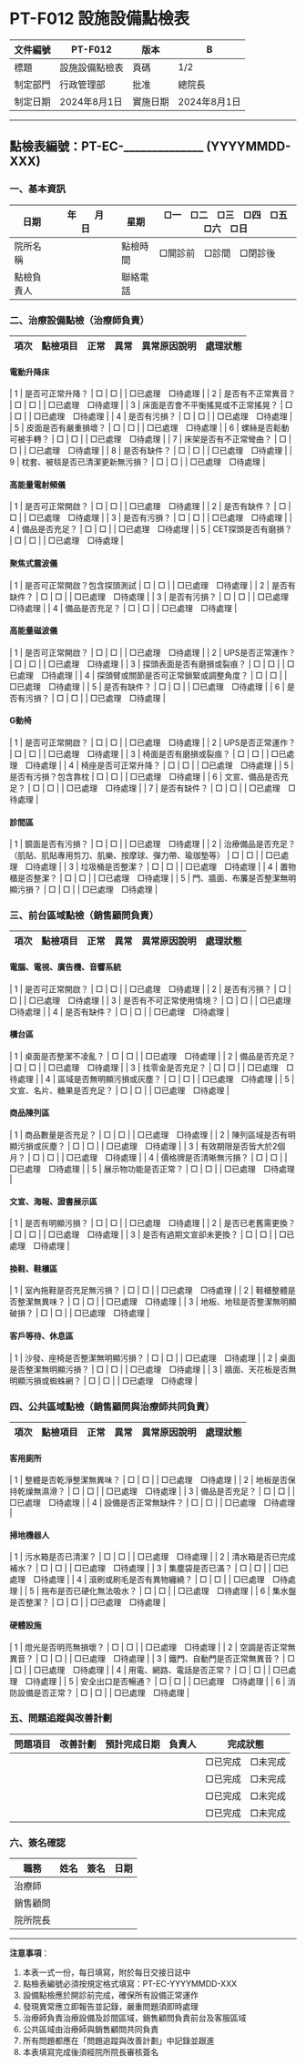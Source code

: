 # PT-F012 設施設備點檢表

| 文件編號 | PT-F012 | 版本 | B |
|---------|---------|-----|---|
| 標題 | 設施設備點檢表 | 頁碼 | 1/2 |
| 制定部門 | 行政管理部 | 批准 | 總院長 |
| 制定日期 | 2024年8月1日 | 實施日期 | 2024年8月1日 |

---

## 點檢表編號：PT-EC-______________ (YYYYMMDD-XXX)

### 一、基本資訊

| 日期 | 年　　月　　日 | 星期 | □一　□二　□三　□四　□五　□六　□日 |
|------|---------------|------|----------------------------------|
| 院所名稱 | | 點檢時間 | □開診前　□診間　□閉診後 |
| 點檢負責人 | | 聯絡電話 | |

### 二、治療設備點檢（治療師負責）

| 項次 | 點檢項目 | 正常 | 異常 | 異常原因說明 | 處理狀態 |
|-----|----------|------|------|------------|---------|

#### 電動升降床
| 1 | 是否可正常升降？ | □ | □ | | □已處理　□待處理 |
| 2 | 是否有不正常異音？ | □ | □ | | □已處理　□待處理 |
| 3 | 床面是否會不平衡搖晃或不正常搖晃？ | □ | □ | | □已處理　□待處理 |
| 4 | 是否有污損？ | □ | □ | | □已處理　□待處理 |
| 5 | 皮面是否有嚴重損壞？ | □ | □ | | □已處理　□待處理 |
| 6 | 螺絲是否鬆動可被手轉？ | □ | □ | | □已處理　□待處理 |
| 7 | 床架是否有不正常彎曲？ | □ | □ | | □已處理　□待處理 |
| 8 | 是否有缺件？ | □ | □ | | □已處理　□待處理 |
| 9 | 枕套、被毯是否已清潔更新無污損？ | □ | □ | | □已處理　□待處理 |

#### 高能量電射頻儀
| 1 | 是否可正常開啟？ | □ | □ | | □已處理　□待處理 |
| 2 | 是否有缺件？ | □ | □ | | □已處理　□待處理 |
| 3 | 是否有污損？ | □ | □ | | □已處理　□待處理 |
| 4 | 備品是否充足？ | □ | □ | | □已處理　□待處理 |
| 5 | CET探頭是否有磨損？ | □ | □ | | □已處理　□待處理 |

#### 聚焦式震波儀
| 1 | 是否可正常開啟？包含探頭測試 | □ | □ | | □已處理　□待處理 |
| 2 | 是否有缺件？ | □ | □ | | □已處理　□待處理 |
| 3 | 是否有污損？ | □ | □ | | □已處理　□待處理 |
| 4 | 備品是否充足？ | □ | □ | | □已處理　□待處理 |

#### 高能量磁波儀
| 1 | 是否可正常開啟？ | □ | □ | | □已處理　□待處理 |
| 2 | UPS是否正常運作？ | □ | □ | | □已處理　□待處理 |
| 3 | 探頭表面是否有磨損或裂痕？ | □ | □ | | □已處理　□待處理 |
| 4 | 探頭臂或關節是否可正常鎖緊或調整角度？ | □ | □ | | □已處理　□待處理 |
| 5 | 是否有缺件？ | □ | □ | | □已處理　□待處理 |
| 6 | 是否有污損？ | □ | □ | | □已處理　□待處理 |

#### G動椅
| 1 | 是否可正常開啟？ | □ | □ | | □已處理　□待處理 |
| 2 | UPS是否正常運作？ | □ | □ | | □已處理　□待處理 |
| 3 | 椅面是否有磨損或裂痕？ | □ | □ | | □已處理　□待處理 |
| 4 | 椅座是否可正常升降？ | □ | □ | | □已處理　□待處理 |
| 5 | 是否有污損？包含靠枕 | □ | □ | | □已處理　□待處理 |
| 6 | 文宣、備品是否充足？ | □ | □ | | □已處理　□待處理 |
| 7 | 是否有缺件？ | □ | □ | | □已處理　□待處理 |

#### 診間區
| 1 | 鏡面是否有污損？ | □ | □ | | □已處理　□待處理 |
| 2 | 治療備品是否充足？（肌貼、肌貼專用剪刀、肌樂、按摩球、彈力帶、瑜珈墊等） | □ | □ | | □已處理　□待處理 |
| 3 | 垃圾桶是否整潔？ | □ | □ | | □已處理　□待處理 |
| 4 | 置物櫃是否整潔？ | □ | □ | | □已處理　□待處理 |
| 5 | 門、牆面、布簾是否整潔無明顯污損？ | □ | □ | | □已處理　□待處理 |

### 三、前台區域點檢（銷售顧問負責）

| 項次 | 點檢項目 | 正常 | 異常 | 異常原因說明 | 處理狀態 |
|-----|----------|------|------|------------|---------|

#### 電腦、電視、廣告機、音響系統
| 1 | 是否可正常開啟？ | □ | □ | | □已處理　□待處理 |
| 2 | 是否有污損？ | □ | □ | | □已處理　□待處理 |
| 3 | 是否有不可正常使用情境？ | □ | □ | | □已處理　□待處理 |
| 4 | 是否有缺件？ | □ | □ | | □已處理　□待處理 |

#### 櫃台區
| 1 | 桌面是否整潔不凌亂？ | □ | □ | | □已處理　□待處理 |
| 2 | 備品是否充足？ | □ | □ | | □已處理　□待處理 |
| 3 | 找零金是否充足？ | □ | □ | | □已處理　□待處理 |
| 4 | 區域是否無明顯污損或灰塵？ | □ | □ | | □已處理　□待處理 |
| 5 | 文宣、名片、糖果是否充足？ | □ | □ | | □已處理　□待處理 |

#### 商品陳列區
| 1 | 商品數量是否充足？ | □ | □ | | □已處理　□待處理 |
| 2 | 陳列區域是否有明顯污損或灰塵？ | □ | □ | | □已處理　□待處理 |
| 3 | 有效期限是否皆大於2個月？ | □ | □ | | □已處理　□待處理 |
| 4 | 價格牌是否清晰無污損？ | □ | □ | | □已處理　□待處理 |
| 5 | 展示物功能是否正常？ | □ | □ | | □已處理　□待處理 |

#### 文宣、海報、證書展示區
| 1 | 是否有明顯污損？ | □ | □ | | □已處理　□待處理 |
| 2 | 是否已老舊需更換？ | □ | □ | | □已處理　□待處理 |
| 3 | 是否有過期文宣卻未更換？ | □ | □ | | □已處理　□待處理 |

#### 換鞋、鞋櫃區
| 1 | 室內拖鞋是否充足無污損？ | □ | □ | | □已處理　□待處理 |
| 2 | 鞋櫃整體是否整潔無異味？ | □ | □ | | □已處理　□待處理 |
| 3 | 地板、地毯是否整潔無明顯破損？ | □ | □ | | □已處理　□待處理 |

#### 客戶等待、休息區
| 1 | 沙發、座椅是否整潔無明顯污損？ | □ | □ | | □已處理　□待處理 |
| 2 | 桌面是否整潔無明顯污損？ | □ | □ | | □已處理　□待處理 |
| 3 | 牆面、天花板是否無明顯污損或蜘蛛網？ | □ | □ | | □已處理　□待處理 |

### 四、公共區域點檢（銷售顧問與治療師共同負責）

| 項次 | 點檢項目 | 正常 | 異常 | 異常原因說明 | 處理狀態 |
|-----|----------|------|------|------------|---------|

#### 客用廁所
| 1 | 整體是否乾淨整潔無異味？ | □ | □ | | □已處理　□待處理 |
| 2 | 地板是否保持乾燥無濕滑？ | □ | □ | | □已處理　□待處理 |
| 3 | 備品是否充足？ | □ | □ | | □已處理　□待處理 |
| 4 | 設備是否正常無缺件？ | □ | □ | | □已處理　□待處理 |

#### 掃地機器人
| 1 | 污水箱是否已清潔？ | □ | □ | | □已處理　□待處理 |
| 2 | 清水箱是否已完成補水？ | □ | □ | | □已處理　□待處理 |
| 3 | 集塵袋是否已滿？ | □ | □ | | □已處理　□待處理 |
| 4 | 滾刷或刷毛是否有異物纏繞？ | □ | □ | | □已處理　□待處理 |
| 5 | 拖布是否已硬化無法吸水？ | □ | □ | | □已處理　□待處理 |
| 6 | 集水盤是否整潔？ | □ | □ | | □已處理　□待處理 |

#### 硬體設施
| 1 | 燈光是否明亮無損壞？ | □ | □ | | □已處理　□待處理 |
| 2 | 空調是否正常無異音？ | □ | □ | | □已處理　□待處理 |
| 3 | 鐵門、自動門是否正常無異音？ | □ | □ | | □已處理　□待處理 |
| 4 | 用電、網路、電話是否正常？ | □ | □ | | □已處理　□待處理 |
| 5 | 安全出口是否暢通？ | □ | □ | | □已處理　□待處理 |
| 6 | 消防設備是否正常？ | □ | □ | | □已處理　□待處理 |

### 五、問題追蹤與改善計劃

| 問題項目 | 改善計劃 | 預計完成日期 | 負責人 | 完成狀態 |
|---------|---------|------------|-------|---------|
| | | | | □已完成　□未完成 |
| | | | | □已完成　□未完成 |
| | | | | □已完成　□未完成 |
| | | | | □已完成　□未完成 |

### 六、簽名確認

| 職務 | 姓名 | 簽名 | 日期 |
|------|------|------|------|
| 治療師 | | | |
| 銷售顧問 | | | |
| 院所院長 | | | |

---

**注意事項**：
1. 本表一式一份，每日填寫，附於每日交接日誌中
2. 點檢表編號必須按規定格式填寫：PT-EC-YYYYMMDD-XXX
3. 設備點檢應於開診前完成，確保所有設備正常運作
4. 發現異常應立即報告並記錄，嚴重問題須即時處理
5. 治療師負責治療設備及診間區域，銷售顧問負責前台及客服區域
6. 公共區域由治療師與銷售顧問共同負責
7. 所有問題都應在「問題追蹤與改善計劃」中記錄並跟進
8. 本表填寫完成後須經院所院長審核簽名 